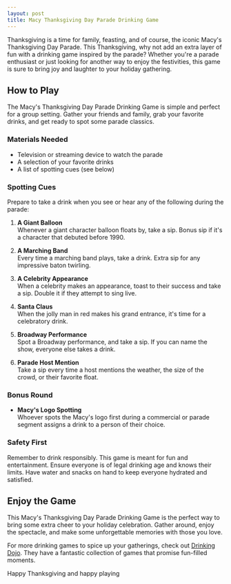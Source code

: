 ```yaml
---
layout: post
title: Macy Thanksgiving Day Parade Drinking Game
---
```



Thanksgiving is a time for family, feasting, and of course, the iconic Macy's Thanksgiving Day Parade. This Thanksgiving, why not add an extra layer of fun with a drinking game inspired by the parade? Whether you're a parade enthusiast or just looking for another way to enjoy the festivities, this game is sure to bring joy and laughter to your holiday gathering.

## How to Play

The Macy's Thanksgiving Day Parade Drinking Game is simple and perfect for a group setting. Gather your friends and family, grab your favorite drinks, and get ready to spot some parade classics.

### Materials Needed

- Television or streaming device to watch the parade
- A selection of your favorite drinks
- A list of spotting cues (see below)

### Spotting Cues

Prepare to take a drink when you see or hear any of the following during the parade:

1. **A Giant Balloon**  
   Whenever a giant character balloon floats by, take a sip. Bonus sip if it's a character that debuted before 1990.

2. **A Marching Band**  
   Every time a marching band plays, take a drink. Extra sip for any impressive baton twirling.

3. **A Celebrity Appearance**  
   When a celebrity makes an appearance, toast to their success and take a sip. Double it if they attempt to sing live.

4. **Santa Claus**  
   When the jolly man in red makes his grand entrance, it's time for a celebratory drink.

5. **Broadway Performance**  
   Spot a Broadway performance, and take a sip. If you can name the show, everyone else takes a drink.

6. **Parade Host Mention**  
   Take a sip every time a host mentions the weather, the size of the crowd, or their favorite float.

### Bonus Round

- **Macy's Logo Spotting**  
  Whoever spots the Macy's logo first during a commercial or parade segment assigns a drink to a person of their choice.

### Safety First

Remember to drink responsibly. This game is meant for fun and entertainment. Ensure everyone is of legal drinking age and knows their limits. Have water and snacks on hand to keep everyone hydrated and satisfied.

## Enjoy the Game

This Macy's Thanksgiving Day Parade Drinking Game is the perfect way to bring some extra cheer to your holiday celebration. Gather around, enjoy the spectacle, and make some unforgettable memories with those you love.

For more drinking games to spice up your gatherings, check out [Drinking Dojo](https://drinkingdojo.com/). They have a fantastic collection of games that promise fun-filled moments.

Happy Thanksgiving and happy playing